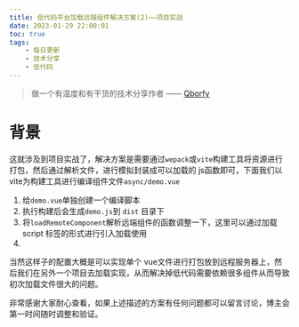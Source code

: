 ```yaml
---
title: 低代码平台加载远端组件解决方案(2)——项目实战
date: 2023-01-29 22:00:01
toc: true
tags:
    - 每日更新
    - 技术分享
    - 低代码
---
```



> 做一个有温度和有干货的技术分享作者 —— [Qborfy](https://qborfy.com)

# 背景
这就涉及到项目实战了，解决方案是需要通过`wepack`或`vite`构建工具将资源进行打包，然后通过解析文件，进行模拟封装成可以加载的 js函数即可，下面我们以 vite为构建工具进行编译组件文件`async/demo.vue`

1. 给`demo.vue`单独创建一个编译脚本
2. 执行构建后会生成`demo.js`到 `dist` 目录下
3. 将`loadRemoteComponent`解析远端组件的函数调整一下，这里可以通过加载 script 标签的形式进行引入加载使用
4. 

当然这样子的配置大概是可以实现单个 vue文件进行打包放到远程服务器上，然后我们在另外一个项目去加载实现，从而解决掉低代码需要依赖很多组件从而导致初次加载文件很大的问题。

非常感谢大家耐心查看，如果上述描述的方案有任何问题都可以留言讨论，博主会第一时间随时调整和验证。